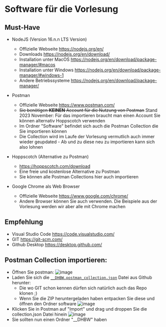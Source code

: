 # Software für die Vorlesung

## Must-Have

- NodeJS (Version 16.n.n LTS Version) 
  - Offizielle Webseite https://nodejs.org/en/
  - Downloads https://nodejs.org/en/download/
  - Installation unter MacOS https://nodejs.org/en/download/package-manager/#macos
  - Installation unter Windows https://nodejs.org/en/download/package-manager/#windows-1
  - Andere Betriebssysteme https://nodejs.org/en/download/package-manager/
 
- Postman 
   - Offizielle Webseite https://www.postman.com/
   - ~~Sie benötigen **KEINEN** Account für die Nutzung von Postman~~ Stand 2023 November: Für das importieren braucht man einen Account Sie können alternativ Hoppscotch verwenden
   - Im Ordner "Software" befindet sich auch die Postman Collection die Sie importieren können
   - Die Collection wird im Laufe der Vorlesung vermutlich auch immer wieder geupdated - Ab und zu diese neu zu importieren kann sich also lohnen

- Hoppscotch (Alternative zu Postman)
   - https://hoppscotch.com/download
   - Eine freie und kostenlose Alternative zu Postman
   - Sie können alle Postman Collections hier auch importieren

 - Google Chrome als Web Browser
   - Offizielle Webseite https://www.google.com/chrome/
   - Andere Browser können Sie auch verwenden. Die Beispiele aus der Vorlesung werden wir aber alle mit Chrome machen
  
## Empfehlung

- Visual Studio Code https://code.visualstudio.com/
- GIT https://git-scm.com/
- Github Desktop https://desktop.github.com/

## Postman Collection importieren:

- Öffnen Sie postman:
![image](https://user-images.githubusercontent.com/24612796/194079947-a5420c65-5308-47be-bef7-bdb0538c5e7b.png)
- Laden Sie sich die [`__DHBW.postman_collection.json`](https://github.com/wasdJens/dhbw-webprogrammierung-wwi/blob/master/software/__DHBW.postman_collection.json) Datei aus Github herunter:
  - Die wo GIT schon kennen dürfen sich natürlich auch das Repo klonen ;)
  - Wenn Sie die ZIP heruntergeladen haben entpacken Sie diese und öffnen den Ordner software
![image](https://user-images.githubusercontent.com/24612796/194080475-3fc0e4df-c2f7-47c0-baaa-752285bd5bd9.png)
- Klicken Sie in Postman auf "Import" und drag und droppen Sie die collection.json Datei hinein
![image](https://user-images.githubusercontent.com/24612796/194081119-7ad9c485-cbf3-43db-8ec5-d16ded4d2c3e.png)
- Sie sollten nun einen Ordner "__DHBW" haben

